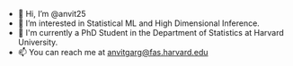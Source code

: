 - 👋 Hi, I’m @anvit25
- 👀 I’m interested in Statistical ML and High Dimensional Inference. 
- 📖 I'm currently a PhD Student in the Department of Statistics at Harvard University.
- 📫 You can reach me at anvitgarg@fas.harvard.edu


<!---
anvit25/anvit25 is a ✨ special ✨ repository because its `README.md` (this file) appears on your GitHub profile.
You can click the Preview link to take a look at your changes.
--->
